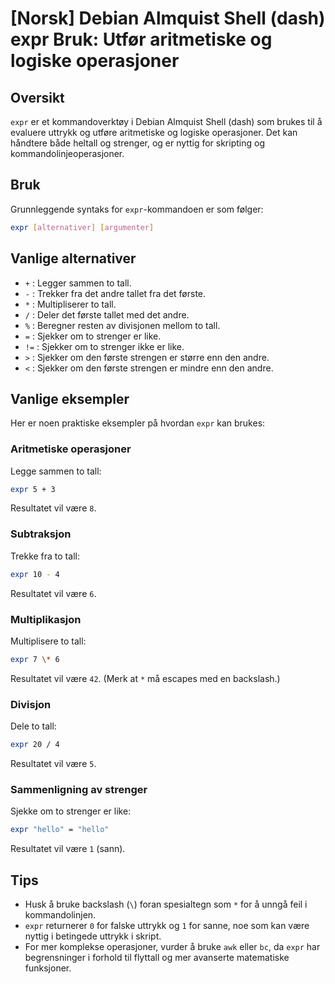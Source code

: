 # [Norsk] Debian Almquist Shell (dash) expr Bruk: Utfør aritmetiske og logiske operasjoner

## Oversikt
`expr` er et kommandoverktøy i Debian Almquist Shell (dash) som brukes til å evaluere uttrykk og utføre aritmetiske og logiske operasjoner. Det kan håndtere både heltall og strenger, og er nyttig for skripting og kommandolinjeoperasjoner.

## Bruk
Grunnleggende syntaks for `expr`-kommandoen er som følger:

```bash
expr [alternativer] [argumenter]
```

## Vanlige alternativer
- `+` : Legger sammen to tall.
- `-` : Trekker fra det andre tallet fra det første.
- `*` : Multipliserer to tall.
- `/` : Deler det første tallet med det andre.
- `%` : Beregner resten av divisjonen mellom to tall.
- `=` : Sjekker om to strenger er like.
- `!=` : Sjekker om to strenger ikke er like.
- `>` : Sjekker om den første strengen er større enn den andre.
- `<` : Sjekker om den første strengen er mindre enn den andre.

## Vanlige eksempler
Her er noen praktiske eksempler på hvordan `expr` kan brukes:

### Aritmetiske operasjoner
Legge sammen to tall:

```bash
expr 5 + 3
```

Resultatet vil være `8`.

### Subtraksjon
Trekke fra to tall:

```bash
expr 10 - 4
```

Resultatet vil være `6`.

### Multiplikasjon
Multiplisere to tall:

```bash
expr 7 \* 6
```

Resultatet vil være `42`. (Merk at `*` må escapes med en backslash.)

### Divisjon
Dele to tall:

```bash
expr 20 / 4
```

Resultatet vil være `5`.

### Sammenligning av strenger
Sjekke om to strenger er like:

```bash
expr "hello" = "hello"
```

Resultatet vil være `1` (sann).

## Tips
- Husk å bruke backslash (`\`) foran spesialtegn som `*` for å unngå feil i kommandolinjen.
- `expr` returnerer `0` for falske uttrykk og `1` for sanne, noe som kan være nyttig i betingede uttrykk i skript.
- For mer komplekse operasjoner, vurder å bruke `awk` eller `bc`, da `expr` har begrensninger i forhold til flyttall og mer avanserte matematiske funksjoner.